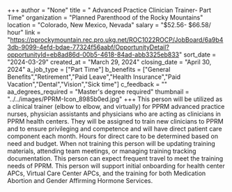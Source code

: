 +++
author = "None"
title = " Advanced Practice Clinician Trainer- Part Time"
organization = "Planned Parenthood of the Rocky Mountains"
location = "Colorado, New Mexico, Nevada"
salary = "$52.56- $66.58/ hour"
link = "https://pprockymountain.rec.pro.ukg.net/ROC1022ROCP/JobBoard/6a9b43db-9099-4efd-bdae-77324f56aabf/OpportunityDetail?opportunityId=eb8ad86d-00b5-4618-84ad-abb3325eb833"
sort_date = "2024-03-29"
created_at = "March 29, 2024"
closing_date = "April 30, 2024"
a_job_type = ["Part Time"]
b_benefits = ["General Benefits","Retirement","Paid Leave","Health Insurance","Paid Vacation","Dental","Vision","Sick time"]
c_feedback = ""
aa_degrees_required = "Master's degree required"
thumbnail = "../../images/PPRM-Icon_8985b0ed.jpg"
+++
This person will be utilized as a clinical trainer (elbow to elbow, and virtually) for PPRM advanced practice nurses, physician assistants and physicians who are acting as clinicians in PPRM health centers. They will be assigned to train new clinicians to PPRM and to ensure privileging and competence and will have direct patient care component each month. Hours for direct care to be determined based on need and budget. When not training this person will be updating training materials, attending team meetings, or managing training tracking documentation. This person can expect frequent travel to meet the training needs of PPRM. This person will support initial onboarding for health center APCs, Virtual Care Center APCs, and the training for both Medication Abortion and Gender Affirming Hormone Services.